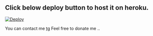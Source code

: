 
## Click below deploy button to host it on heroku.
[![Deploy](https://www.herokucdn.com/deploy/button.svg)](https://heroku.com/deploy)

You can contact me [tg](https://telegram.me/shahneyaz) 
Feel free to donate me ..
